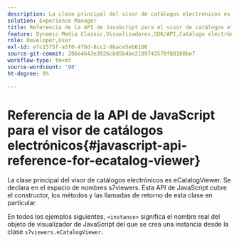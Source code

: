 ```yaml
---
description: La clase principal del visor de catálogos electrónicos es eCatalogViewer. Se declara en el espacio de nombres s7viewers. Esta API de JavaScript cubre el constructor, los métodos y las llamadas de retorno de esta clase en particular.
solution: Experience Manager
title: Referencia de la API de JavaScript para el visor de catálogos electrónicos
feature: Dynamic Media Classic,Visualizadores,SDK/API,Catálogo electrónico
role: Developer,User
exl-id: e7c1575f-a3f0-478d-8cc2-9bace5eb6106
source-git-commit: 206e4643e3926cb85b4be2189743578f88180be7
workflow-type: tm+mt
source-wordcount: '98'
ht-degree: 0%

---
```


# Referencia de la API de JavaScript para el visor de catálogos electrónicos{#javascript-api-reference-for-ecatalog-viewer}

La clase principal del visor de catálogos electrónicos es eCatalogViewer. Se declara en el espacio de nombres s7viewers. Esta API de JavaScript cubre el constructor, los métodos y las llamadas de retorno de esta clase en particular.

En todos los ejemplos siguientes, `<instance>` significa el nombre real del objeto de visualizador de JavaScript del que se crea una instancia desde la clase `s7viewers.eCatalogViewer`.
